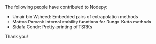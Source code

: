 The following people have contributed to Nodepy:

- Umair bin Waheed: Embedded pairs of extrapolation methods
- Matteo Parsani: Internal stability functions for Runge-Kutta methods
- Sidafa Conde: Pretty-printing of TSRKs

Thank you!
